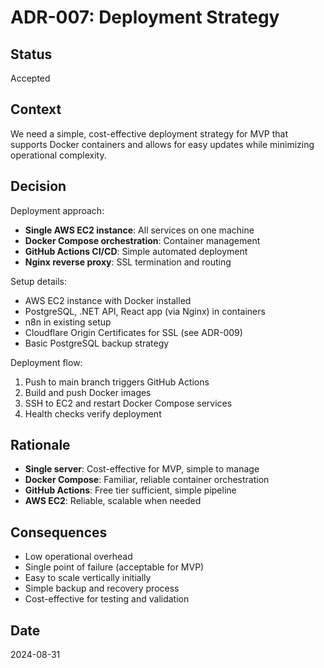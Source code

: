 # ADR-007: Deployment Strategy

## Status
Accepted

## Context
We need a simple, cost-effective deployment strategy for MVP that supports Docker containers and allows for easy updates while minimizing operational complexity.

## Decision
Deployment approach:
- **Single AWS EC2 instance**: All services on one machine
- **Docker Compose orchestration**: Container management
- **GitHub Actions CI/CD**: Simple automated deployment
- **Nginx reverse proxy**: SSL termination and routing

Setup details:
- AWS EC2 instance with Docker installed
- PostgreSQL, .NET API, React app (via Nginx) in containers
- n8n in existing setup
- Cloudflare Origin Certificates for SSL (see ADR-009)
- Basic PostgreSQL backup strategy

Deployment flow:
1. Push to main branch triggers GitHub Actions
2. Build and push Docker images
3. SSH to EC2 and restart Docker Compose services
4. Health checks verify deployment

## Rationale
- **Single server**: Cost-effective for MVP, simple to manage
- **Docker Compose**: Familiar, reliable container orchestration
- **GitHub Actions**: Free tier sufficient, simple pipeline
- **AWS EC2**: Reliable, scalable when needed

## Consequences
- Low operational overhead
- Single point of failure (acceptable for MVP)
- Easy to scale vertically initially
- Simple backup and recovery process
- Cost-effective for testing and validation

## Date
2024-08-31